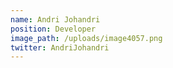 ```yaml
---
name: Andri Johandri
position: Developer
image_path: /uploads/image4057.png
twitter: AndriJohandri
---
```


